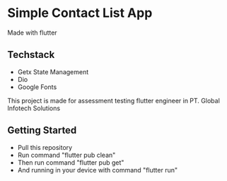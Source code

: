 # Simple Contact List App

Made with flutter

## Techstack
- Getx State Management
- Dio
- Google Fonts

This project is made for assessment testing flutter engineer in PT. Global Infotech Solutions

## Getting Started
- Pull this repository
- Run command "flutter pub clean"
- Then run command "flutter pub get"
- And running in your device with command "flutter run"
